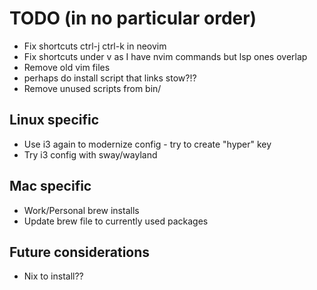 # TODO (in no particular order)

* Fix shortcuts ctrl-j ctrl-k in neovim
* Fix shortcuts under <leader>v as I have nvim commands but lsp ones overlap
* Remove old vim files
* perhaps do install script that links stow?!?
* Remove unused scripts from bin/

## Linux specific 
* Use i3 again to modernize config - try to create "hyper" key
* Try i3 config with sway/wayland

## Mac specific
* Work/Personal brew installs
* Update brew file to currently used packages
 
## Future considerations
* Nix to install??